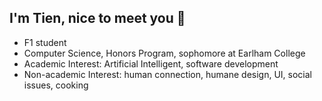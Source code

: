 ## I'm Tien, nice to meet you 👋
- F1 student
- Computer Science, Honors Program, sophomore at Earlham College
- Academic Interest: Artificial Intelligent, software development
- Non-academic Interest: human connection, humane design, UI, social issues, cooking
